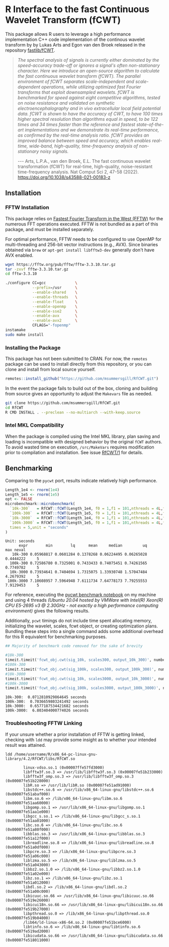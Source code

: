 # R Interface to the fast Continuous Wavelet Transform (fCWT)


This package allows R users to leverage a high performance implementation C++ code implementation of the continous wavelet transform by  by Lukas Arts and Egon van den Broek released in the repository [fastlib/fCWT](https://github.com/fastlib/fCWT).


> *The spectral analysis of signals is currently either dominated by the speed-accuracy trade-off or ignores a signal's often non-stationary character. Here we introduce an open-source algorithm to calculate the fast continuous wavelet transform (fCWT). The parallel environment of fCWT separates scale-independent and scale-dependent operations, while utilizing optimized fast Fourier transforms that exploit downsampled wavelets. fCWT is benchmarked for speed against eight competitive algorithms, tested on noise resistance and validated on synthetic electroencephalography and in vivo extracellular local field potential data. fCWT is shown to have the accuracy of CWT, to have 100 times higher spectral resolution than algorithms equal in speed, to be 122 times and 34 times faster than the reference and fastest state-of-the-art implementations and we demonstrate its real-time performance, as confirmed by the real-time analysis ratio. fCWT provides an improved balance between speed and accuracy, which enables real-time, wide-band, high-quality, time-frequency analysis of non-stationary noisy signals.*
>
> --- Arts, L.P.A., van den Broek, E.L. The fast continuous wavelet transformation (fCWT) for real-time, high-quality, noise-resistant time-frequency analysis. Nat Comput Sci 2, 47-58 (2022). <https://doi.org/10.1038/s43588-021-00183-z>

## Installation

### FFTW Installation

This package relies on [Fastest Fourier Transform in the West (FFTW)](http://www.fftw.org/) for the numerous FFT operations executed. FFTW is not bundled as a part of this package, and must be installed separately.

For optimal performance, FFTW needs to be configured to use OpenMP for multi-threading and 256-bit vector instructions (e.g., AVX). Since binaries obtained via `brew` or `apt-get install libfftw3-dev` generally don't have AVX enabled.


``` bash
wget https://fftw.org/pub/fftw/fftw-3.3.10.tar.gz
tar -zxvf fftw-3.3.10.tar.gz
cd fftw-3.3.10

./configure CC=gcc             \
            --prefix=/usr      \
            --enable-shared    \
            --enable-threads   \
            --enable-float     \
            --enable-openmp    \
            --enable-sse2      \
            --enable-avx       \
            --enable-avx2      \
            CFLAGS="-fopenmp"
instamake
sudo make install

```


### Installing the Package

This package has not been submitted to CRAN. For now, the `remotes` package can be used to install directly from this repository, or you can clone and install from local source yourself.

```r
remotes::install_github("https://github.com/msummersgill/RfCWT.git")
```

In the event the package fails to build out of the box, cloning and building from source gives an opportunity to adjust the `Makevars` file as needed.

```bash
git clone https://github.com/msummersgill/RfCWT.git
cd RfCWT
R CMD INSTALL . --preclean --no-multiarch --with-keep.source
```


### Intel MKL Compatibility

When the package is compiled using the Intel MKL library, plan saving and loading is incompatible with designed behavior by the original `fCWT` authors. To avoid wasted time on execution, `/src/MakeVars` requires modification prior to compilation and installation. See issue [RfCWT/1](https://github.com/msummersgill/RfCWT/issues/1) for details.


## Benchmarking

Comparing to the `pycwt` port, results indicate relatively high performance.


```r
Length_1e4 <- rnorm(1e4)
Length_1e5 <- rnorm(1e5)
opt <- FALSE
microbenchmark::microbenchmark(
  `10k-300`   = RfCWT::fCWT(Length_1e4, f0 = 1,f1 = 101,nthreads = 4L,fn =  300,fs = 100,optimize = opt),
  `100k-300`  = RfCWT::fCWT(Length_1e5, f0 = 1,f1 = 101,nthreads = 4L,fn =  300,fs = 100,optimize = opt),
  `10k-3000`  = RfCWT::fCWT(Length_1e4, f0 = 1,f1 = 101,nthreads = 4L,fn = 3000,fs = 100,optimize = opt),
  `100k-3000` = RfCWT::fCWT(Length_1e5, f0 = 1,f1 = 101,nthreads = 4L,fn = 3000,fs = 100,optimize = opt),
  times = 5,unit = "seconds"
) 
```

```
Unit: seconds
      expr        min        lq      mean     median         uq       max neval
   10k-300 0.05968817 0.0601284 0.1378268 0.06224495 0.06265028 0.4444222     5
  100k-300 0.72586780 0.7325001 0.7433433 0.74075451 0.74261565 0.7749782     5
  10k-3000 0.73934641 0.7404694 1.7315075 1.33930748 1.57047484 4.2679392     5
 100k-3000 7.10608957 7.5964948 7.6111734 7.64778173 7.79255553 7.9129453     5
```

For reference, executing the [pycwt benchmark notebook](github.com/fastlib/fCWT/blob/main/benchmark.ipynb) on my machine and using 4 threads _(Ubuntu 20.04 hosted by VMWare with Intel(R) Xeon(R) CPU E5-2695 v3 @ 2.30GHz - not exactly a high performance computing environment)_ gives the following results.

Additionally, `pcwt` timings do not include time spent allocating memory, initializing the wavelet, scales, fcwt object, or creating optimization plans. Bundling these steps into a single command adds some additional overhead for this R equivalent for benchmarking purposes.

```python
## Majority of benchmark code removed for the sake of brevity

#10k-300
timeit.timeit('fcwt_obj.cwt(sig_10k, scales300, output_10k_300)', number=10, globals=globals())
#100k-300
timeit.timeit('fcwt_obj.cwt(sig_100k, scales300, output_100k_300)', number=10, globals=globals())
#10k-3000
timeit.timeit('fcwt_obj.cwt(sig_10k, scales3000, output_10k_3000)', number=10, globals=globals())
#100k-3000
timeit.timeit('fcwt_obj.cwt(sig_100k, scales3000, output_100k_3000)', number=10, globals=globals())
```

```
10k-300:  0.0712810929864645 seconds
100k-300:  0.7036659803241492 seconds
10k-3000:  0.6577187534421682 seconds
100k-3000:  6.803404000774026 seconds
```


### Troubleshooting FFTW Linking

If your unsure whether a prior installation of FFTW is getting linked, checking with `ldd` may provide some insight as to whether your intended result was attained.

```
ldd /home/username/R/x86_64-pc-linux-gnu-library/4.2/RfCWT/libs/RfCWT.so

        linux-vdso.so.1 (0x00007ffe57fd3000)
        libfftw3f.so.3 => /usr/lib/libfftw3f.so.3 (0x00007fe51b233000)
        libfftw3f_omp.so.3 => /usr/lib/libfftw3f_omp.so.3 (0x00007fe51b228000)
        libR.so => /usr/lib/libR.so (0x00007fe51ad91000)
        libstdc++.so.6 => /usr/lib/x86_64-linux-gnu/libstdc++.so.6 (0x00007fe51abaf000)
        libm.so.6 => /lib/x86_64-linux-gnu/libm.so.6 (0x00007fe51aa60000)
        libgomp.so.1 => /usr/lib/x86_64-linux-gnu/libgomp.so.1 (0x00007fe51aa1e000)
        libgcc_s.so.1 => /lib/x86_64-linux-gnu/libgcc_s.so.1 (0x00007fe51aa01000)
        libc.so.6 => /lib/x86_64-linux-gnu/libc.so.6 (0x00007fe51a80f000)
        libblas.so.3 => /usr/lib/x86_64-linux-gnu/libblas.so.3 (0x00007fe51a12f000)
        libreadline.so.8 => /lib/x86_64-linux-gnu/libreadline.so.8 (0x00007fe51a0df000)
        libpcre.so.3 => /lib/x86_64-linux-gnu/libpcre.so.3 (0x00007fe51a06c000)
        liblzma.so.5 => /lib/x86_64-linux-gnu/liblzma.so.5 (0x00007fe51a043000)
        libbz2.so.1.0 => /lib/x86_64-linux-gnu/libbz2.so.1.0 (0x00007fe51a02e000)
        libz.so.1 => /lib/x86_64-linux-gnu/libz.so.1 (0x00007fe51a012000)
        libdl.so.2 => /lib/x86_64-linux-gnu/libdl.so.2 (0x00007fe51a00c000)
        libicuuc.so.66 => /usr/lib/x86_64-linux-gnu/libicuuc.so.66 (0x00007fe519e26000)
        libicui18n.so.66 => /usr/lib/x86_64-linux-gnu/libicui18n.so.66 (0x00007fe519b27000)
        libpthread.so.0 => /lib/x86_64-linux-gnu/libpthread.so.0 (0x00007fe519b04000)
        /lib64/ld-linux-x86-64.so.2 (0x00007fe51bce6000)
        libtinfo.so.6 => /lib/x86_64-linux-gnu/libtinfo.so.6 (0x00007fe519ad2000)
        libicudata.so.66 => /usr/lib/x86_64-linux-gnu/libicudata.so.66 (0x00007fe518011000)

```
